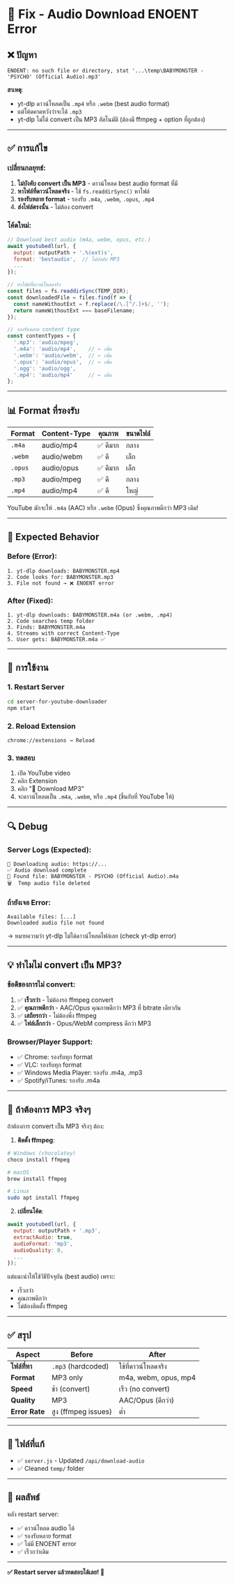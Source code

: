 # 🔧 Fix - Audio Download ENOENT Error

## ❌ ปัญหา
```
ENOENT: no such file or directory, stat '...\temp\BABYMONSTER - 'PSYCHO' (Official Audio).mp3'
```

**สาเหตุ**: 
- yt-dlp ดาวน์โหลดเป็น `.mp4` หรือ `.webm` (best audio format)
- แต่โค้ดคาดหวังว่าจะได้ `.mp3`
- yt-dlp ไม่ได้ convert เป็น MP3 อัตโนมัติ (ต้องมี ffmpeg + option ที่ถูกต้อง)

---

## ✅ การแก้ไข

### เปลี่ยนกลยุทธ์:
1. **ไม่บังคับ convert เป็น MP3** - ดาวน์โหลด best audio format ที่มี
2. **หาไฟล์ที่ดาวน์โหลดจริง** - ใช้ `fs.readdirSync()` หาไฟล์
3. **รองรับหลาย format** - รองรับ `.m4a`, `.webm`, `.opus`, `.mp4`
4. **ส่งไฟล์ตรงนั้น** - ไม่ต้อง convert

### โค้ดใหม่:
```javascript
// Download best audio (m4a, webm, opus, etc.)
await youtubedl(url, {
  output: outputPath + '.%(ext)s',
  format: 'bestaudio',  // ไม่บังคับ MP3
  ...
});

// หาไฟล์ที่ดาวน์โหลดจริง
const files = fs.readdirSync(TEMP_DIR);
const downloadedFile = files.find(f => {
  const nameWithoutExt = f.replace(/\.[^/.]+$/, '');
  return nameWithoutExt === baseFilename;
});

// รองรับหลาย content type
const contentTypes = {
  '.mp3': 'audio/mpeg',
  '.m4a': 'audio/mp4',    // ← เพิ่ม
  '.webm': 'audio/webm',  // ← เพิ่ม
  '.opus': 'audio/opus',  // ← เพิ่ม
  '.ogg': 'audio/ogg',
  '.mp4': 'audio/mp4'     // ← เพิ่ม
};
```

---

## 📊 Format ที่รองรับ

| Format | Content-Type | คุณภาพ | ขนาดไฟล์ |
|--------|--------------|--------|----------|
| `.m4a` | audio/mp4 | ✅ ดีมาก | กลาง |
| `.webm` | audio/webm | ✅ ดี | เล็ก |
| `.opus` | audio/opus | ✅ ดีมาก | เล็ก |
| `.mp3` | audio/mpeg | ✅ ดี | กลาง |
| `.mp4` | audio/mp4 | ✅ ดี | ใหญ่ |

YouTube มักจะให้ `.m4a` (AAC) หรือ `.webm` (Opus) ซึ่งคุณภาพดีกว่า MP3 เดิม!

---

## 🎯 Expected Behavior

### Before (Error):
```
1. yt-dlp downloads: BABYMONSTER.mp4
2. Code looks for: BABYMONSTER.mp3
3. File not found → ❌ ENOENT error
```

### After (Fixed):
```
1. yt-dlp downloads: BABYMONSTER.m4a (or .webm, .mp4)
2. Code searches temp folder
3. Finds: BABYMONSTER.m4a
4. Streams with correct Content-Type
5. User gets: BABYMONSTER.m4a ✅
```

---

## 🚀 การใช้งาน

### 1. Restart Server
```bash
cd server-for-youtube-downloader
npm start
```

### 2. Reload Extension
```
chrome://extensions → Reload
```

### 3. ทดสอบ
1. เปิด YouTube video
2. คลิก Extension
3. คลิก "🎵 Download MP3"
4. จะดาวน์โหลดเป็น `.m4a`, `.webm`, หรือ `.mp4` (ขึ้นกับที่ YouTube ให้)

---

## 🔍 Debug

### Server Logs (Expected):
```
🎵 Downloading audio: https://...
✅ Audio download complete
📁 Found file: BABYMONSTER - PSYCHO (Official Audio).m4a
🗑️  Temp audio file deleted
```

### ถ้ายังเจอ Error:
```
Available files: [...]
Downloaded audio file not found
```
→ หมายความว่า yt-dlp ไม่ได้ดาวน์โหลดไฟล์เลย (check yt-dlp error)

---

## 💡 ทำไมไม่ convert เป็น MP3?

### ข้อดีของการไม่ convert:
1. ✅ **เร็วกว่า** - ไม่ต้องรอ ffmpeg convert
2. ✅ **คุณภาพดีกว่า** - AAC/Opus คุณภาพดีกว่า MP3 ที่ bitrate เดียวกัน
3. ✅ **เสถียรกว่า** - ไม่ต้องพึ่ง ffmpeg
4. ✅ **ไฟล์เล็กกว่า** - Opus/WebM compress ดีกว่า MP3

### Browser/Player Support:
- ✅ Chrome: รองรับทุก format
- ✅ VLC: รองรับทุก format
- ✅ Windows Media Player: รองรับ .m4a, .mp3
- ✅ Spotify/iTunes: รองรับ .m4a

---

## 🔧 ถ้าต้องการ MP3 จริงๆ

ถ้าต้องการ convert เป็น MP3 จริงๆ ต้อง:

1. **ติดตั้ง ffmpeg**:
```bash
# Windows (chocolatey)
choco install ffmpeg

# macOS
brew install ffmpeg

# Linux
sudo apt install ffmpeg
```

2. **เปลี่ยนโค้ด**:
```javascript
await youtubedl(url, {
  output: outputPath + '.mp3',
  extractAudio: true,
  audioFormat: 'mp3',
  audioQuality: 0,
  ...
});
```

แต่แนะนำให้ใช้วิธีปัจจุบัน (best audio) เพราะ:
- เร็วกว่า
- คุณภาพดีกว่า
- ไม่ต้องติดตั้ง ffmpeg

---

## ✅ สรุป

| Aspect | Before | After |
|--------|--------|-------|
| **ไฟล์ที่หา** | `.mp3` (hardcoded) | ใช้ที่ดาวน์โหลดจริง |
| **Format** | MP3 only | m4a, webm, opus, mp4 |
| **Speed** | ช้า (convert) | เร็ว (no convert) |
| **Quality** | MP3 | AAC/Opus (ดีกว่า) |
| **Error Rate** | สูง (ffmpeg issues) | ต่ำ |

---

## 📝 ไฟล์ที่แก้

- ✅ `server.js` - Updated `/api/download-audio`
- ✅ Cleaned `temp/` folder

---

## 🎉 ผลลัพธ์

หลัง restart server:
- ✅ ดาวน์โหลด audio ได้
- ✅ รองรับหลาย format
- ✅ ไม่มี ENOENT error
- ✅ เร็วกว่าเดิม

---

**✅ Restart server แล้วทดสอบได้เลย! 🚀**
